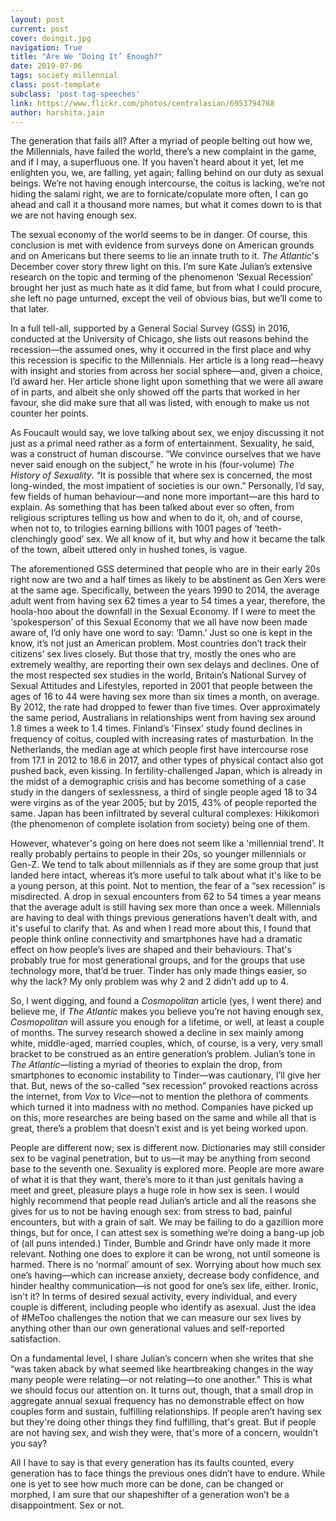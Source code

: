```yaml
---
layout: post
current: post
cover: doingit.jpg
navigation: True
title: "Are We ‘Doing It’ Enough?"
date: 2019-07-06
tags: society millennial
class: post-template
subclass: 'post tag-speeches'
link: https://www.flickr.com/photos/centralasian/6953794788
author: harshita.jain
---
```

The generation that fails all? After a myriad of people belting out how we, the Millennials, have failed the world, there’s a new complaint in the game, and if I may, a superfluous one. If you haven’t heard about it yet, let me enlighten you, we, are falling, yet again; falling behind on our duty as sexual beings. We’re not having enough intercourse, the coitus is lacking, we’re not hiding the salami right, we are to fornicate/copulate more often, I can go ahead and call it a thousand more names, but what it comes down to is that we are not having enough sex.

The sexual economy of the world seems to be in danger. Of course, this conclusion is met with evidence from surveys done on American grounds and on Americans but there seems to lie an innate truth to it. *The Atlantic*'s December cover story threw light on this. I’m sure Kate Julian’s extensive research on the topic and terming of the phenomenon ‘Sexual Recession’ brought her just as much hate as it did fame, but from what I could procure, she left no page unturned, except the veil of obvious bias, but we’ll come to that later.

In a full tell-all, supported by a General Social Survey (GSS) in 2016, conducted at the University of Chicago, she lists out reasons behind the recession―the assumed ones, why it occurred in the first place and why this recession is specific to the Millennials. Her article is a long read―heavy with insight and stories from across her social sphere―and, given a choice, I’d award her. Her article shone light upon something that we were all aware of in parts, and albeit she only showed off the parts that worked in her favour, she did make sure that all was listed, with enough to make us not counter her points.

As Foucault would say, we love talking about sex, we enjoy discussing it not just as a primal need rather as a form of entertainment. Sexuality, he said, was a construct of human discourse. “We convince ourselves that we have never said enough on the subject,” he wrote in his (four-volume) *The History of Sexuality*. “It is possible that where sex is concerned, the most long-winded, the most impatient of societies is our own.” Personally, I’d say, few fields of human behaviour—and none more important—are this hard to explain. As something that has been talked about ever so often, from religious scriptures telling us how and when to do it, oh, and of course, when not to, to trilogies earning billions with 1001 pages of ‘teeth-clenchingly good’ sex. We all know of it, but why and how it became the talk of the town, albeit uttered only in hushed tones, is vague.

The aforementioned GSS determined that people who are in their early 20s right now are two and a half times as likely to be abstinent as Gen Xers were at the same age. Specifically, between the years 1990 to 2014, the average adult went from having sex 62 times a year to 54 times a year, therefore, the hoola-hoo about the downfall in the Sexual Economy. If I were to meet the ‘spokesperson’ of this Sexual Economy that we all have now been made aware of, I’d only have one word to say: ‘Damn.’ Just so one is kept in the know, it’s not just an American problem. Most countries don’t track their citizens’ sex lives closely. But those that try, mostly the ones who are extremely wealthy, are reporting their own sex delays and declines. One of the most respected sex studies in the world, Britain’s National Survey of Sexual Attitudes and Lifestyles, reported in 2001 that people between the ages of 16 to 44 were having sex more than six times a month, on average. By 2012, the rate had dropped to fewer than five times. Over approximately the same period, Australians in relationships went from having sex around 1.8 times a week to 1.4 times. Finland’s 'Finsex' study found declines in frequency of coitus, coupled with increasing rates of masturbation. In the Netherlands, the median age at which people first have intercourse rose from 17.1 in 2012 to 18.6 in 2017, and other types of physical contact also got pushed back, even kissing. In fertility-challenged Japan, which is already in the midst of a demographic crisis and has become something of a case study in the dangers of sexlessness, a third of single people aged 18 to 34 were virgins as of the year 2005; but by 2015, 43% of people reported the same. Japan has been infiltrated by several cultural complexes: Hikikomori (the phenomenon of complete isolation from society) being one of them.

However, whatever's going on here does not seem like a 'millennial trend'. It really probably pertains to people in their 20s, so younger millennials or Gen-Z. We tend to talk about millennials as if they are some group that just landed here intact, whereas it’s more useful to talk about what it's like to be a young person, at this point. Not to mention, the fear of a “sex recession” is misdirected. A drop in sexual encounters from 62 to 54 times a year means that the average adult is still having sex more than once a week. Millennials are having to deal with things previous generations haven’t dealt with, and it's useful to clarify that. As and when I read more about this, I found that people think online connectivity and smartphones have had a dramatic effect on how people’s lives are shaped and their behaviours. That's probably true for most generational groups, and for the groups that use technology more, that’d be truer. Tinder has only made things easier, so why the lack? My only problem was why 2 and 2 didn’t add up to 4.

So, I went digging, and found a *Cosmopolitan* article (yes, I went there) and believe me, if *The Atlantic* makes you believe you’re not having enough sex, *Cosmopolitan* will assure you enough for a lifetime, or well, at least a couple of months. The survey research showed a decline in sex mainly among white, middle-aged, married couples, which, of course, is a very, very small bracket to be construed as an entire generation’s problem. Julian’s tone in *The Atlantic*––listing a myriad of theories to explain the drop, from smartphones to economic instability to Tinder––was cautionary, I’ll give her that. But, news of the so-called “sex recession” provoked reactions across the internet, from *Vox* to *Vice*—not to mention the plethora of comments which turned it into madness with no method. Companies have picked up on this, more researches are being based on the same and while all that is great, there’s a problem that doesn’t exist and is yet being worked upon.

People are different now; sex is different now. Dictionaries may still consider sex to be vaginal penetration, but to us—it may be anything from second base to the seventh one. Sexuality is explored more. People are more aware of what it is that they want, there’s more to it than just genitals having a meet and greet, pleasure plays a huge role in how sex is seen. I would highly recommend that people read Julian’s article and all the reasons she gives for us to not be having enough sex: from stress to bad, painful encounters, but with a grain of salt. We may be failing to do a gazillion more things, but for once, I can attest sex is something we’re doing a bang-up job of (all puns intended.) Tinder, Bumble and Grindr have only made it more relevant. Nothing one does to explore it can be wrong, not until someone is harmed. There is no ‘normal’ amount of sex. Worrying about how much sex one’s having—which can increase anxiety, decrease body confidence, and hinder healthy communication—is not good for one’s sex life, either. Ironic, isn't it? In terms of desired sexual activity, every individual, and every couple is different, including people who identify as asexual. Just the idea of #MeToo challenges the notion that we can measure our sex lives by anything other than our own generational values and self-reported satisfaction.

On a fundamental level, I share Julian’s concern when she writes that she “was taken aback by what seemed like heartbreaking changes in the way many people were relating—or not relating—to one another.” This is what we should focus our attention on. It turns out, though, that a small drop in aggregate annual sexual frequency has no demonstrable effect on how couples form and sustain, fulfilling relationships. If people aren’t having sex but they're doing other things they find fulfilling, that's great. But if people are not having sex, and wish they were, that's more of a concern, wouldn’t you say?

All I have to say is that every generation has its faults counted, every generation has to face things the previous ones didn’t have to endure. While one is yet to see how much more can be done, can be changed or morphed, I am sure that our shapeshifter of a generation won’t be a disappointment. Sex or not.
